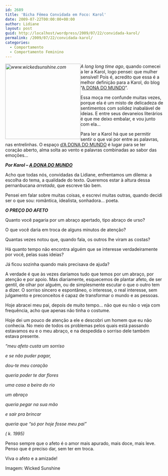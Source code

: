 ```yaml
---
id: 2689
title: 'Bicha Fêmea Convidada em Foco: Karol'
date: 2009-07-22T00:00:00+00:00
author: Lidiane
layout: post
guid: http://localhost/wordpress/2009/07/22/convidada-karol/
permalink: /2009/07/22/convidada-karol/
categories:
  - Comportamento
  - Comportamento Feminino
---
```

_[<img style="display: inline; margin-left: 0; margin-right: 0; border-width: 0;" title="www.wickedsunshine.com" src="http://www.trololodemulher.com.br/blog/wp-content/uploads/2009/07/www-wickedsunshine-com_thumb.png" alt="www.wickedsunshine.com" width="240" height="240" align="left" border="0" />](http://www.trololodemulher.com.br/blog/wp-content/uploads/2009/07/www-wickedsunshine-com.png) A long long time ago_, quando comecei a ler a Karol, logo pensei: que mulher sensível! Pois é, acredito que essa é a melhor definição para a Karol, do blog “<a href="http://adonadomundo.blogspot.com/" target="_blank">A DONA DO MUNDO</a>”.

Essa moça me confunde muitas vezes, porque ela é um misto de delicadeza de sentimentos com solidez inabalável de ideias. E entre seus devaneios literários é que me deixo embalar, e vou junto com ela…

Para ler a Karol há que se permitir sentir o que vai por entre as palavras, nas entrelinhas. O espaço <a href="http://adonadomundo.blogspot.com/" target="_blank">d’A DONA DO MUNDO</a> é lugar para se ter coração aberto, alma solta ao vento e palavras combinadas ao sabor das emoções…

**_Por Karol – <a href="http://adonadomundo.blogspot.com/" target="_blank">A DONA DO MUNDO</a>_**

Acho que todas nós, convidadas da Lidiane, enfrentamos um dilema: a escolha do tema, a qualidade do texto. Queremos estar à altura dessa pernanbucana _arretada_, que escreve tão bem.

Pensei em falar sobre muitas coisas, e escrevi muitas outras, quando decidi ser o que sou: romântica, idealista, sonhadora&#8230; poeta.

**_O PREÇO DO AFETO_**

Quanto você pagaria por um abraço apertado, tipo abraço de urso?

O que você daria em troca de alguns minutos de atenção?

Quantas vezes notou que, quando fala, os outros lhe viram as costas?

Há quanto tempo não encontra alguém que se interesse verdadeiramente por você, pelas suas ideias?

Já ficou sozinha quando mais precisava de ajuda?

A verdade é que às vezes daríamos tudo que temos por um abraço, por atenção e por apoio. Mas diariamente, esquecemos de plantar afeto, de ser gentil, de olhar por alguém, ou de simplesmente escutar o que o outro tem a dizer. O sorriso sincero e espontâneo, o interesse, o real interesse, sem julgamento e preconceitos é capaz de transformar o mundo e as pessoas.

Hoje abracei meu pai, depois de muito tempo&#8230; não que eu não o veja com frequência, acho que apenas não tinha o costume.

Hoje dei um pouco de atenção a ele e descobri um homem que eu não conhecia. No meio de todos os problemas pelos quais está passando estavamos eu e o meu abraço, e na despedida o sorriso dele também estava presente.

_“meu afeto custa um sorriso_

_e se não puder pagar,_ 

_dou-te meu coração_

_queria poder te dar flores_

_uma casa a beira do rio_

_um abraço_

_queria pegar na sua mão_

_e sair pra brincar_

_queria que “só por hoje fosse meu pai”_

_( k. 1995)_

Penso sempre que o afeto é o amor mais apurado, mais doce, mais leve. Penso que é preciso dar, sem ter em troca.

Viva o afeto e a amizade!

Imagem: Wicked Sunshine